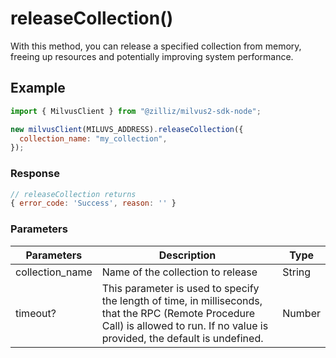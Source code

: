 # releaseCollection()

With this method, you can release a specified collection from memory, freeing up resources and potentially improving system performance.

## Example

```javascript
import { MilvusClient } from "@zilliz/milvus2-sdk-node";

new milvusClient(MILUVS_ADDRESS).releaseCollection({
  collection_name: "my_collection",
});
```

### Response

```javascript
// releaseCollection returns
{ error_code: 'Success', reason: '' }
```

### Parameters

| Parameters      | Description                                                                                                                                                                       | Type   |
| --------------- | --------------------------------------------------------------------------------------------------------------------------------------------------------------------------------- | ------ |
| collection_name | Name of the collection to release                                                                                                                                                 | String |
| timeout?        | This parameter is used to specify the length of time, in milliseconds, that the RPC (Remote Procedure Call) is allowed to run. If no value is provided, the default is undefined. | Number |

